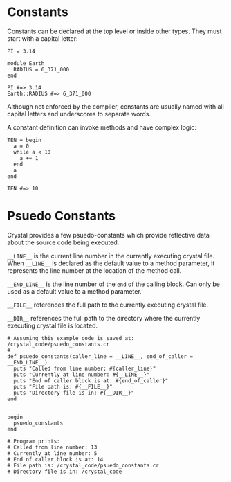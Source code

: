 # Constants

Constants can be declared at the top level or inside other types. They must start with a capital letter:

```crystal
PI = 3.14

module Earth
  RADIUS = 6_371_000
end

PI #=> 3.14
Earth::RADIUS #=> 6_371_000
```

Although not enforced by the compiler, constants are usually named with all capital letters and underscores to separate words.

A constant definition can invoke methods and have complex logic:

```crystal
TEN = begin
  a = 0
  while a < 10
    a += 1
  end
  a
end

TEN #=> 10
```

# Psuedo Constants

Crystal provides a few psuedo-constants which provide reflective data about the source code being executed.

`__LINE__` is the current line number in the currently executing crystal file. When `__LINE__` is declared as the default value to a method parameter, it represents the line number at the location of the method call.

`__END_LINE__` is the line number of the `end` of the calling block. Can only be used as a default value to a method parameter.

`__FILE__` references the full path to the currently executing crystal file.

`__DIR__` references the full path to the directory where the currently executing crystal file is located.

```crystal
# Assuming this example code is saved at: /crystal_code/psuedo_constants.cr
#
def psuedo_constants(caller_line = __LINE__, end_of_caller = __END_LINE__)
  puts "Called from line number: #{caller_line}"
  puts "Currently at line number: #{__LINE__}"
  puts "End of caller block is at: #{end_of_caller}"
  puts "File path is: #{__FILE__}"
  puts "Directory file is in: #{__DIR__}"
end


begin
  psuedo_constants
end

# Program prints:
# Called from line number: 13
# Currently at line number: 5
# End of caller block is at: 14
# File path is: /crystal_code/psuedo_constants.cr
# Directory file is in: /crystal_code
```
